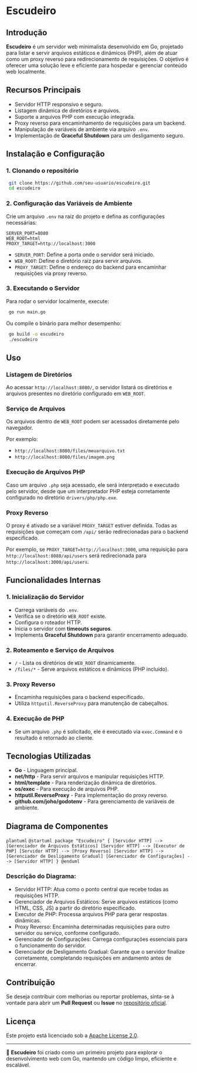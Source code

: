 ﻿# Escudeiro

## Introdução

**Escudeiro** é um servidor web minimalista desenvolvido em Go, projetado para listar e servir arquivos estáticos e dinâmicos (PHP), além de atuar como um proxy reverso para redirecionamento de requisições. O objetivo é oferecer uma solução leve e eficiente para hospedar e gerenciar conteúdo web localmente.

## Recursos Principais

- Servidor HTTP responsivo e seguro.
- Listagem dinâmica de diretórios e arquivos.
- Suporte a arquivos PHP com execução integrada.
- Proxy reverso para encaminhamento de requisições para um backend.
- Manipulação de variáveis de ambiente via arquivo `.env`.
- Implementação de **Graceful Shutdown** para um desligamento seguro.

## Instalação e Configuração

### 1. Clonando o repositório

```sh
 git clone https://github.com/seu-usuario/escudeiro.git
 cd escudeiro
```

### 2. Configuração das Variáveis de Ambiente

Crie um arquivo `.env` na raiz do projeto e defina as configurações necessárias:

```
SERVER_PORT=8080
WEB_ROOT=html
PROXY_TARGET=http://localhost:3000
```

- `SERVER_PORT`: Define a porta onde o servidor será iniciado.
- `WEB_ROOT`: Define o diretório raiz para servir arquivos.
- `PROXY_TARGET`: Define o endereço do backend para encaminhar requisições via proxy reverso.

### 3. Executando o Servidor

Para rodar o servidor localmente, execute:

```sh
 go run main.go
```

Ou compile o binário para melhor desempenho:

```sh
 go build -o escudeiro
 ./escudeiro
```

## Uso

### Listagem de Diretórios

Ao acessar `http://localhost:8080/`, o servidor listará os diretórios e arquivos presentes no diretório configurado em `WEB_ROOT`.

### Serviço de Arquivos

Os arquivos dentro de `WEB_ROOT` podem ser acessados diretamente pelo navegador.

Por exemplo:

- `http://localhost:8080/files/meuarquivo.txt`
- `http://localhost:8080/files/imagem.png`

### Execução de Arquivos PHP

Caso um arquivo `.php` seja acessado, ele será interpretado e executado pelo servidor, desde que um interpretador PHP esteja corretamente configurado no diretório `drivers/php/php.exe`.

### Proxy Reverso

O proxy é ativado se a variável `PROXY_TARGET` estiver definida. Todas as requisições que começam com `/api/` serão redirecionadas para o backend especificado.

Por exemplo, se `PROXY_TARGET=http://localhost:3000`, uma requisição para `http://localhost:8080/api/users` será redirecionada para `http://localhost:3000/api/users`.

## Funcionalidades Internas

### 1. Inicialização do Servidor

- Carrega variáveis do `.env`.
- Verifica se o diretório `WEB_ROOT` existe.
- Configura o roteador HTTP.
- Inicia o servidor com **timeouts seguros**.
- Implementa **Graceful Shutdown** para garantir encerramento adequado.

### 2. Roteamento e Serviço de Arquivos

- `/` - Lista os diretórios de `WEB_ROOT` dinamicamente.
- `/files/*` - Serve arquivos estáticos e dinâmicos (PHP incluído).

### 3. Proxy Reverso

- Encaminha requisições para o backend especificado.
- Utiliza `httputil.ReverseProxy` para manutenção de cabeçalhos.

### 4. Execução de PHP

- Se um arquivo `.php` é solicitado, ele é executado via `exec.Command` e o resultado é retornado ao cliente.

## Tecnologias Utilizadas

- **Go** - Linguagem principal.
- **net/http** - Para servir arquivos e manipular requisições HTTP.
- **html/template** - Para renderização dinâmica de diretórios.
- **os/exec** - Para execução de arquivos PHP.
- **httputil.ReverseProxy** - Para implementação do proxy reverso.
- **github.com/joho/godotenv** - Para gerenciamento de variáveis de ambiente.

## Diagrama de Componentes
`plantuml`
`@startuml
package "Escudeiro" {
    [Servidor HTTP] --> [Gerenciador de Arquivos Estáticos]
    [Servidor HTTP] --> [Executor de PHP]
    [Servidor HTTP] --> [Proxy Reverso]
    [Servidor HTTP] --> [Gerenciador de Desligamento Gradual]
    [Gerenciador de Configurações] --> [Servidor HTTP]
}
@enduml
`

### Descrição do Diagrama:

- Servidor HTTP: Atua como o ponto central que recebe todas as requisições HTTP.
- Gerenciador de Arquivos Estáticos: Serve arquivos estáticos (como HTML, CSS, JS) a partir do diretório especificado.
- Executor de PHP: Processa arquivos PHP para gerar respostas dinâmicas.
- Proxy Reverso: Encaminha determinadas requisições para outro servidor ou serviço, conforme configurado.
- Gerenciador de Configurações: Carrega configurações essenciais para o funcionamento do servidor.
- Gerenciador de Desligamento Gradual: Garante que o servidor finalize corretamente, completando requisições em andamento antes de encerrar.

## Contribuição

Se deseja contribuir com melhorias ou reportar problemas, sinta-se à vontade para abrir um **Pull Request** ou **Issue** no [repositório oficial](https://github.com/seu-usuario/escudeiro).

## Licença

Este projeto está licenciado sob a [Apache License 2.0](LICENSE).

---

🚀 **Escudeiro** foi criado como um primeiro projeto para explorar o desenvolvimento web com Go, mantendo um código limpo, eficiente e escalável.


